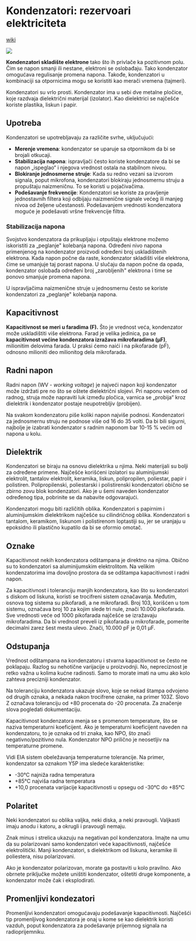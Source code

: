 # Kondenzatori: rezervoari elektriciteta

[wiki](https://sh.wikipedia.org/wiki/Kondenzator)

![](https://upload.wikimedia.org/wikipedia/commons/thumb/b/b9/Capacitors_%287189597135%29.jpg/420px-Capacitors_%287189597135%29.jpg)

**Kondenzatori skladište elektrone** tako što ih privlače ka pozitivnom polu. Čim se napon smanji ili nestane, elektroni se oslobađaju. Tako kondenzator omogućava regulisanje promena napona. Takođe, kondenzatori u kombinaciji sa otpornicima mogu se koristiti kao merači vremena (tajmeri).

Kondenzatori su vrlo prosti. Kondenzator ima u sebi dve metalne pločice, koje razdvaja dielektrični materijal (izolator). Kao dielektrici se najčešće koriste plastika, liskun i papir.

## Upotreba

Kondenzatori se upotrebljavaju za različite svrhe, uključujući:
* **Merenje vremena**: kondenzator se uparuje sa otpornikom da bi se brojali otkucaji.
* **Stabilizacija napona**: ispravljači često koriste kondenzatore da bi se napon „ispeglao“ i njegova vrednost ostala na stabilnom nivou.
* **Blokiranje jednosmerne struje**: Kada su redno vezani sa izvorom signala, poput mikrofona, kondenzatori blokiraju jednosmernu struju a propuštaju naizmeničnu. To se koristi u pojačivačima.
* **Podešavanje frekvencije**: Kondenzatori se koriste za pravljenje jednostavnih filtera koji odbijaju naizmenične signale većeg ili manjeg nivoa od željene učestanosti. Podešavanjem vrednosti kondenzatora moguće je podešavati vršne frekvencije filtra.

### Stabilizacija napona

Svojstvo kondenzatora da prikupljaju i otpuštaju elektrone možemo iskoristiti za „peglanje" kolebanja napona. Određeni nivo napona primenjenog na kondenzator proizvodi određeni broj uskladištenih elektrona. Kada napon počne da raste, kondenzator skladišti više elektrona, čime se umanjuje taj porast napona. U slučaju da napon počne da opada, kondenzator oslobađa određeni broj „zarobljenih" elektrona i time se ponovo smanjuje promena napona. 

U ispravljačima naizmenične struje u jednosmernu često se koriste kondenzatori za „peglanje" kolebanja napona.

## Kapacitivnost

**Kapacitivnost se meri u faradima (F).** Što je vrednost veća, kondenzator može uskladištiti više elektrona. Farad je velika jedinica, pa se **kapacitivnost većine kondenzatora izražava mikrofaradima (μF)**, milionitim delovima farada. U praksi ćemo naići i na pikofarade (pF), odnosno milioniti deo milionitog dela mikrofarada.

## Radni napon

Radni napon (WV - *working voltage*) je najveći napon koji kondenzator može izdržati pre no što se oštete dielektrični slojevi. Pri naponu većem od radnog, struja može napraviti luk između pločica, varnica se „probija“ kroz dielektrik i kondenzator postaje neupotrebljiv (probijen).

Na svakom kondenzatoru piše koliki napon najviše podnosi. Kondenzatori za jednosmernu struju ne podnose više od 16 do 35 volti. Da bi bili sigurni, najbolje je izabrati kondenzator s radnim naponom bar 10-15 % većim od napona u kolu.

## Dielektrik

Kondenzatori se biraju na osnovu dielektrika u njima. Neki materijali su bolji za određene primene. Najčešće korišćeni izolatori su aluminijumski elektrolit, tantalov elektrolit, keramika, liskun, polipropilen, poliestar, papir i polistiren. Polipropilenski, poliestarski i polistirenski kondenzatori obično se zbirno zovu blok kondenzatori. Ako je u šemi naveden kondenzator određenog tipa, pobrinite se da nabavite odgovarajući.

Kondenzatori mogu biti različitih oblika. Kondenzatori s papirnim i aluminijumskim dielektrikom najčešće su cilindričnog oblika. Kondenzatori s tantalom, keramikom, liskunom i polistirenom loptastiji su, jer se uranjaju u epoksidno ili plastično kupatilo da bi se oformio omotač.

## Oznake

Kapacitivnost nekih kondenzatora odštampana je direktno na njima. Obično su to kondenzatori sa aluminijumskim elektrolitom. Na velikim kondenzatorima ima dovoljno prostora da se odštampa kapacitivnost i radni napon.

Za kapacitivnost i toleranciju manjih kondenzatora, kao što su kondenzatori s diskom od liskuna, koristi se trocifreni sistem označavanja. Međutim, osnova tog sistema su pikofaradi, a ne mikrofaradi. Broj 103, korišćen u tom sistemu, označava broj 10 za kojim slede tri nule, znači 10.000 pikofarada. Sve vrednosti veće od 1000 pikofarada najčešće se izražavaju mikrofaradima. Da bi vrednost preveli iz pikofarada u mikrofarade, pomerite decimalni zarez šest mesta ulevo. Znači, 10.000 pF je 0,01 μF.

## Odstupanja

Vrednost odštampana na kondenzatoru i stvarna kapacitivnost se često ne poklapaju. Razlog su nehotične varijacije u proizvodnji. No, nepreciznost je retko važna u kolima kućne radinosti. Samo to morate imati na umu ako kolo zahteva precizniji kondenzator.

Na toleranciju kondenzatora ukazuje slovo, koje se nekad štampa odvojeno od drugih oznaka, a nekada nakon trocifrene oznake, na primer 103Z. Slovo Z označava toleranciju od +80 procenata do -20 procenata. Za značenje slova pogledati dokumentaciju.

Kapacitivnost kondenzatora menja se s promenom temperature, što se naziva temperaturni koeficijent. Ako je temperaturni koeficijent naveden na kondenzatoru, to je oznaka od tri znaka, kao NPO, što znači negativno/pozitivno nula. Kondenzator NPO prilično je neosetljiv na temperaturne promene.

Vidi EIA sistem obeležavanja temperaturne tolerancije. Na primer, kondenzator sa oznakom Y5P ima sledeće karakteristike:
* -30°C najniža radna temperatura
* +85°C najviša radna temperatura
* +10,0 procenata varijacije kapacitivnosti u opsegu od -30°C do +85°C

## Polaritet

Neki kondenzatori su oblika valjka, neki diska, a neki pravougli. Valjkasti imaju anodu i katoru, a okrugli i pravougli nemaju.

Znak minus i strelica ukazuju na negativan pol kondenzatora. Imajte na umu da su polarizovani samo kondenzatori veće kapacitivnosti, najčešće elektrolitički. Manji kondenzatori, s dielektrikom od liskuna, keramike ili poliestera, nisu polarizovani.

Ako je kondenzator polarizovan, morate ga postaviti u kolo pravilno. Ako obrnete priključke možete uništiti kondenzator, oštetiti druge komponente, a kondenzator može čak i eksplodirati.

## Promenljivi kondezatori

Promenljivi kondenzatori omogućavaju podešavanje kapacitivnosti. Najčešći tip promenljivog kondenzatora je onaj u kome se kao dielektrik koristi vazduh, poput kondenzatora za podešavanje prijemnog signala na radioprijemniku.